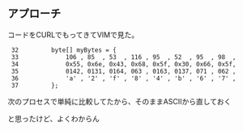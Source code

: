 

## アプローチ

コードをCURLでもってきてVIMで見た。

```
 32         byte[] myBytes = {
 33             106 , 85  , 53  , 116 , 95  , 52  , 95  , 98  ,
 34             0x55, 0x6e, 0x43, 0x68, 0x5f, 0x30, 0x66, 0x5f,
 35             0142, 0131, 0164, 063 , 0163, 0137, 071 , 062 ,
 36             'a' , '2' , 'f' , '8' , '4' , 'b' , '6' , '7' ,
 37         };
 ```
 
次のプロセスで単純に比較してたから、そのままASCIIから直しておく

と思ったけど、よくわからん
